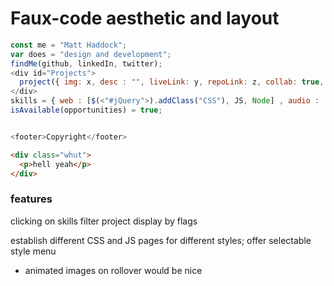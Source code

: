
# Faux-code aesthetic and layout

```js
const me = "Matt Haddock";
var does = "design and development";
findMe(github, linkedIn, twitter);
<div id="Projects">
  project({ img: x, desc : "", liveLink: y, repoLink: z, collab: true, flag1 = "", flag2 = "" });
</div>
skills = { web : [$(<"#jQuery">).addClass("CSS"), JS, Node] , audio : (live.engineer && Ableton) , other : [Photoshop , Excel] };
isAvailable(opportunities) = true;


<footer>Copyright</footer>
```

```html
<div class="whut">
  <p>hell yeah</p>
</div>
```

### features
clicking on skills filter project display by flags

establish different CSS and JS pages for different styles; offer selectable style menu

- animated images on rollover would be nice